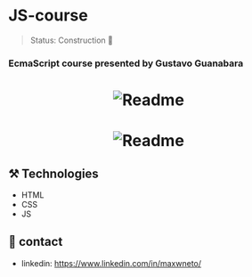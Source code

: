 # JS-course

> Status: Construction 🚧

### EcmaScript course presented by Gustavo Guanabara

<h1 align="center">
  <img alt="Readme" title="Readme" src="https://user-images.githubusercontent.com/87916631/169149788-294d2c6c-425a-4d69-b98c-9e30466dc368.gif"/>
</h1>

<h1 align="center">
  <img alt="Readme" title="Readme" src="https://user-images.githubusercontent.com/87916631/169280293-f7309dd1-959e-49d1-af2b-732b59efaf73.gif"/>
</h1>

## ⚒️ Technologies
+ HTML
+ CSS
+ JS

## 📲 contact
+ linkedin: https://www.linkedin.com/in/maxwneto/
